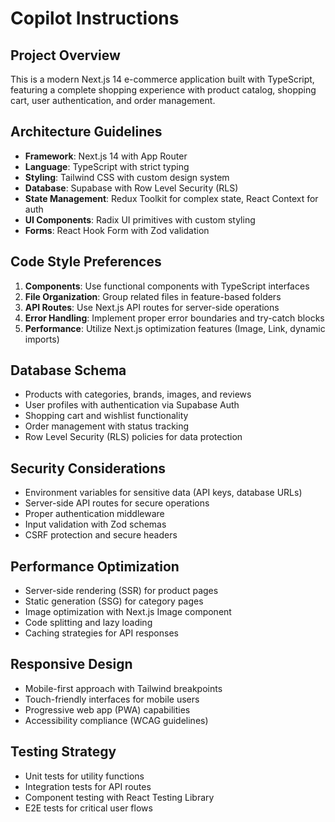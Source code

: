 <!-- cSpell:disable -->

# Copilot Instructions

<!-- Use this file to provide workspace-specific custom instructions to Copilot. For more details, visit https://code.visualstudio.com/docs/copilot/copilot-customization#_use-a-githubcopilotinstructionsmd-file -->

## Project Overview

This is a modern Next.js 14 e-commerce application built with TypeScript, featuring a complete shopping experience with product catalog, shopping cart, user authentication, and order management.

## Architecture Guidelines

- **Framework**: Next.js 14 with App Router
- **Language**: TypeScript with strict typing
- **Styling**: Tailwind CSS with custom design system
- **Database**: Supabase with Row Level Security (RLS)
- **State Management**: Redux Toolkit for complex state, React Context for auth
- **UI Components**: Radix UI primitives with custom styling
- **Forms**: React Hook Form with Zod validation

## Code Style Preferences

1. **Components**: Use functional components with TypeScript interfaces
2. **File Organization**: Group related files in feature-based folders
3. **API Routes**: Use Next.js API routes for server-side operations
4. **Error Handling**: Implement proper error boundaries and try-catch blocks
5. **Performance**: Utilize Next.js optimization features (Image, Link, dynamic imports)

## Database Schema

- Products with categories, brands, images, and reviews
- User profiles with authentication via Supabase Auth
- Shopping cart and wishlist functionality
- Order management with status tracking
- Row Level Security (RLS) policies for data protection

## Security Considerations

- Environment variables for sensitive data (API keys, database URLs)
- Server-side API routes for secure operations
- Proper authentication middleware
- Input validation with Zod schemas
- CSRF protection and secure headers

## Performance Optimization

- Server-side rendering (SSR) for product pages
- Static generation (SSG) for category pages
- Image optimization with Next.js Image component
- Code splitting and lazy loading
- Caching strategies for API responses

## Responsive Design

- Mobile-first approach with Tailwind breakpoints
- Touch-friendly interfaces for mobile users
- Progressive web app (PWA) capabilities
- Accessibility compliance (WCAG guidelines)

## Testing Strategy

- Unit tests for utility functions
- Integration tests for API routes
- Component testing with React Testing Library
- E2E tests for critical user flows
